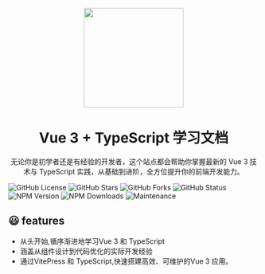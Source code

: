 <p align="center">
<img src="https://devpress.csdnimg.cn/4361079b8d1340e5af1478a316d7d1ff.jpg" style="width:200px" />
</p>
<h1 align="center">Vue 3 + TypeScript 学习文档</h1>
<p align="center">
无论你是初学者还是有经验的开发者，这个站点都会帮助你掌握最新的 Vue 3 技术与 TypeScript 实践，从基础到进阶，全方位提升你的前端开发能力。
</p>

<p>

![GitHub License](https://img.shields.io/github/license/cj/vue3-ts-docs)
![GitHub Stars](https://img.shields.io/github/stars/cj/vue3-ts-docs)
![GitHub Forks](https://img.shields.io/github/forks/cj/vue3-ts-docs)
![GitHub Status](https://img.shields.io/github/workflow/status/cj/vue3-ts-docs)
![NPM Version](https://img.shields.io/npm/v/vue)
![NPM Downloads](https://img.shields.io/npm/dw/vue)
![Maintenance](https://img.shields.io/maintenance/yes/2024)

</p>

## 😃 features
  - 从头开始,循序渐进地学习Vue 3 和 TypeScript
  - 涵盖从组件设计到代码优化的实际开发经验
  - 通过VitePress 和 TypeScript,快速搭建高效、可维护的Vue 3 应用。 



